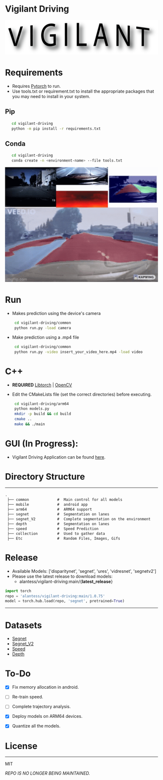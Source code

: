 # Vigilant Driving 
<img src="etc/LOGO.png" alt="logo"/> 

# Requirements
- Requires [Pytorch](https://pytorch.org/) to run.
- Use tools.txt or requirement.txt to install the appropriate packages that you may need to install in your system.
## Pip 
```sh
   cd vigilant-driving
   python -m pip install -r requirements.txt
  ```
## Conda
```sh
   cd vigilant-driving
   conda create -n <environment-name> --file tools.txt
  ```

<img src="etc/header.gif" width=1280 />


# Run
- Makes prediction using the device's camera 
  ```sh
   cd vigilant-driving/common
   python run.py -load camera 
  ```
- Make prediction using a .mp4 file 
  ```sh
   cd vigilant-driving/common
   python run.py -video insert_your_video_here.mp4 -load video  
  ```


# C++  
- **REQUIRED** [Libtorch](https://pytorch.org/cppdocs/installing.html) | [OpenCV](https://docs.opencv.org/master/d7/d9f/tutorial_linux_install.html)
- Edit the CMakeLists file (set the correct directories) before executing.  
  
  ```sh
   cd vigilant-driving/arm64
   python models.py
   mkdir -p build && cd build
   cmake .. 
   make && ./main
  ```

# GUI (In Progress):
- Vigilant Driving Application can be found [here](https://github.com/alantess/vigilantapp). 

# Directory Structure
------
    .
     ├── common             #  Main control for all models 
     ├── mobile             #  android app 
     ├── arm64              #  ARM64 support 
     ├── segnet             #  Segmentation on lanes
     ├── segnet_V2          #  Complete segmentation on the environment
     ├── depth              #  Segmentation on lanes
     ├── speed              #  Speed Prediction
     ├── collection         #  Used to gather data 
     ├── Etc                #  Random Files, Images, Gifs



# Release 
- Available Models: ['disparitynet', 'segnet', 'ures', 'vidresnet', 'segnetv2']
- Please use the latest release to download models: 
    - alantess/vigilant-driving:main/{**latest_release**}
```python
import torch
repo = 'alantess/vigilant-driving:main/1.0.75'
model = torch.hub.load(repo, 'segnet', pretrained=True)
```
------

# Datasets
- [Segnet](https://bdd-data.berkeley.edu/)
- [Segnet_V2](https://github.com/commaai/comma10k)
- [Speed](https://github.com/commaai/speedchallenge/tree/master/data)
- [Depth](http://apolloscape.auto/stereo.html)



# To-Do
- [x] Fix memory allocation in android. 
- [ ] Re-train speed.  
- [ ] Complete trajectory analysis. 
- [x] Deploy models on ARM64 devices. 
- [x] Quantize all the models. 


# License
----


MIT


*REPO IS NO LONGER BEING MAINTAINED.*

